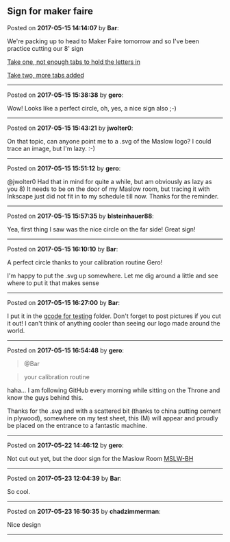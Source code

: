 ## Sign for maker faire
Posted on **2017-05-15 14:14:07** by **Bar**:

We're packing up to head to Maker Faire tomorrow and so I've been practice cutting our 8' sign



 [Take one, not enough tabs to hold the letters in](//muut.com/u/maslowcnc/s3/:maslowcnc:78P2:screenshot_20170515120928.png.jpg) 



 [Take two, more tabs added](//muut.com/u/maslowcnc/s3/:maslowcnc:VAJK:screenshot_20170515140932.png.jpg)

---

Posted on **2017-05-15 15:38:38** by **gero**:

Wow! Looks like a perfect circle, oh, yes, a nice sign also ;-)

---

Posted on **2017-05-15 15:43:21** by **jwolter0**:

On that topic, can anyone point me to a .svg of the Maslow logo?  I could trace an image, but I'm lazy. :-)

---

Posted on **2017-05-15 15:51:12** by **gero**:

@jwolter0 Had that in mind for quite a while, but am obviously as lazy as you 8) It needs to be on the door of my Maslow room, but tracing it with Inkscape just did not fit in to my schedule till now. Thanks for the reminder.

---

Posted on **2017-05-15 15:57:35** by **blsteinhauer88**:

Yea, first thing I saw was the nice circle on the far side!  Great sign!

---

Posted on **2017-05-15 16:10:10** by **Bar**:

A perfect circle thanks to your calibration routine Gero!



I'm happy to put the .svg up somewhere. Let me dig around a little and see where to put it that makes sense

---

Posted on **2017-05-15 16:27:00** by **Bar**:

I put it in the [gcode for testing](https://github.com/MaslowCNC/GroundControl/tree/master/gcodeForTesting) folder. Don't forget to post pictures if you cut it out! I can't think of anything cooler than seeing our logo made around the world.

---

Posted on **2017-05-15 16:54:48** by **gero**:

> @Bar

> your calibration routine

haha... I am following GitHub every morning while sitting on the Throne and know the guys behind this.

Thanks for the .svg and with a scattered bit (thanks to china putting cement in plywood), somewhere on my test sheet, this (M) will appear and proudly be placed on the entrance to a fantastic machine.

---

Posted on **2017-05-22 14:46:12** by **gero**:

Not cut out yet, but the door sign for the Maslow Room  [MSLW-BH](//muut.com/u/maslowcnc/s3/:maslowcnc:aAnB:mslwbh.jpg.jpg)

---

Posted on **2017-05-23 12:04:39** by **Bar**:

So cool.

---

Posted on **2017-05-23 16:50:35** by **chadzimmerman**:

Nice design

---

